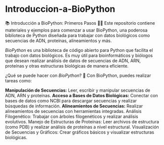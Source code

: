 # Introduccion-a-BioPython
📚 Introducción a BioPython: Primeros Pasos 🧬🐍  Este repositorio contiene materiales y ejemplos para comenzar a usar BioPython, una poderosa biblioteca de Python diseñada para trabajar con datos biológicos como secuencias de ADN, proteínas, alineamientos y más.

_BioPython_ es una biblioteca de código abierto para Python que facilita el trabajo con datos biológicos. Es muy útil para bioinformáticos y biólogos que desean realizar análisis de datos de secuencias de ADN, ARN, proteínas y otras estructuras biológicas de manera eficiente.

¿Qué se puede hacer con _BioPython_? 🧬
Con BioPython, puedes realizar tareas como:

**Manipulación de Secuencias:** Leer, escribir y manipular secuencias de ADN, ARN y proteínas.
**Acceso a Bases de Datos Biológicas:** Conectar con bases de datos como NCBI para descargar secuencias y realizar búsquedas de información.
**Alineamientos de Secuencias:** Realizar alineamientos de secuencias con herramientas integradas.
Análisis Filogenético: Trabajar con árboles filogenéticos y realizar análisis evolutivos.
Manejo de Estructuras de Proteínas: Leer archivos de estructura (como PDB) y realizar análisis de proteínas a nivel estructural.
Visualización de Secuencias y Gráficos: Crear gráficos básicos y visualizar estructuras biológicas.
